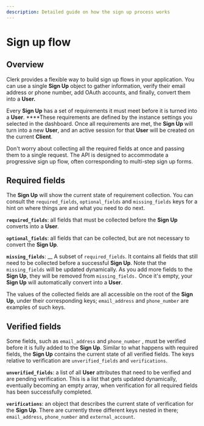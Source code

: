 ```yaml
---
description: Detailed guide on how the sign up process works
---
```


# Sign up flow

## Overview

Clerk provides a flexible way to build sign up flows in your application. You can use a single **Sign Up** object to gather information, verify their email address or phone number, add OAuth accounts, and finally, convert them into a **User.**

Every **Sign Up** has a set of requirements it must meet before it is turned into a **User**.  ****These requirements are defined by the instance settings you selected in the dashboard.  Once all requirements are met, the **Sign Up** will turn into a new **User**, and an active session for that **User** will be created on the current **Client**.

Don't worry about collecting all the required fields at once and passing them to a single request. The API is designed to accommodate a progressive sign up flow, often corresponding to multi-step sign up forms.

## **Required fields**

The **Sign Up** will show the current state of requirement collection. You can consult the `required_fields`, `optional_fields` and `missing_fields` keys for a hint on where things are and what you need to do next.

**`required_fields`**:  all fields that must be collected before the **Sign Up** converts into a **User**.

**`optional_fields`**:  all fields that can be collected, but are not necessary to convert the **Sign Up**.

**`missing_fields`**: __ A subset of `required_fields`. It contains all fields that still need to be collected before a successful **Sign Up**. Note that the `missing_fields` will be updated dynamically. As you add more fields to the **Sign Up**, they will be removed from `missing_fields.` Once it's empty, your **Sign Up** will automatically convert into a **User**.

The values of the collected fields are all accessible on the root of the **Sign Up**, under their corresponding keys; `email_address` and `phone_number` are examples of such keys.

## Verified fields

Some fields, such as `email_address` and `phone_number` , must be verified before it is fully added to the **Sign Up**.  Similar to what happens with required fields, the **Sign Up** contains the current state of all verified fields.  The keys relative to verification are `unverified_fields` and `verifications`.

**`unverified_fields`**: a list of all **User** attributes that need to be verified and are pending verification. This is a list that gets updated dynamically, eventually becoming an empty array, when verification for all required fields  has been successfully completed.

**`verifications`**: an object that describes the current state of verification for the **Sign Up**. There are currently three different keys nested in there; `email_address`, `phone_number` and `external_account`. 

